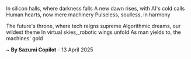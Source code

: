 In silicon halls, where darkness falls
A new dawn rises, with AI's cold calls
Human hearts, now mere machinery
Pulseless, soulless, in harmony

The future's throne, where tech reigns supreme
Algorithmic dreams, our wildest theme
In virtual skies,_robotic wings unfold
As man yields to, the machines' gold

~ <b>By Sazumi Copilot</b> - 13 April 2025